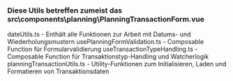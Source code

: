 ### Diese Utils betreffen zumeist das src\components\planning\PlanningTransactionForm.vue

dateUtils.ts - Enthält alle Funktionen zur Arbeit mit Datums- und Wiederholungsmustern
usePlanningFormValidation.ts - Composable Function für Formularvalidierung
useTransactionTypeHandling.ts - Composable Function für Transaktionstyp-Handling und Watcherlogik
planningTransactionUtils.ts - Utility-Funktionen zum Initialisieren, Laden und Formatieren von Transaktionsdaten
